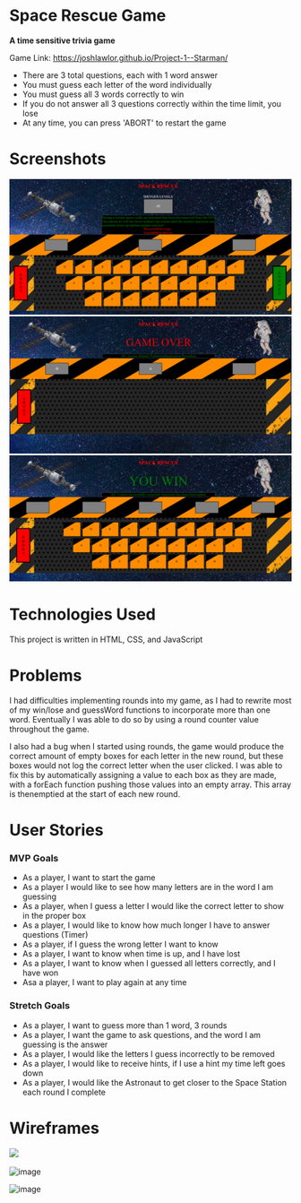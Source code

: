 # Space Rescue Game

**A time sensitive trivia game**

Game Link: https://joshlawlor.github.io/Project-1--Starman/



- There are 3 total questions, each with 1 word answer
- You must guess each letter of the word individually
- You must guess all 3 words correctly to win
- If you do not answer all 3 questions correctly within the time limit, you lose
- At any time, you can press 'ABORT' to restart the game

# Screenshots
<img width ="600" src="/images/LandingPage-Screenshot.png">
<img width ="600" src="/images/GAMEOVER-Screenshot.png">
<img width ="600" src="/images/GAMEWIN-Screenshot.png">

# Technologies Used
This project is written in HTML, CSS, and JavaScript

# Problems
I had difficulties implementing rounds into my game, as I had to rewrite 
most of my win/lose and guessWord functions to incorporate more than one word.
Eventually I was able to do so by using a round counter value throughout the game.

I also had a bug when I started using rounds, the game would produce the correct amount of empty boxes for each letter in the new round, but these boxes would not log the correct letter when the user clicked. I was able to fix this by automatically assigning a value to each box as they are made, with a forEach function pushing those values into an empty array. This array is thenemptied at the start of each new round.

# User Stories
### MVP Goals
- As a player, I want to start the game
- As a player I would like to see how many letters are in the word I am guessing
- As a player, when I guess a letter I would like the correct letter to show in the proper box
- As a player, I would like to know how much longer I have to answer questions (Timer)
- As a player, if I guess the wrong letter I want to know
- As a player, I want to know when time is up, and I have lost
- As a player, I want to know when I guessed all letters correctly, and I have won
- Asa a player, I want to play again at any time

### Stretch Goals
- As a player, I want to guess more than 1 word, 3 rounds
- As a player, I want the game to ask questions, and the word I am guessing is the answer
- As a player, I would like the letters I guess incorrectly to be removed
- As a player, I would like to receive hints, if I use a hint my time left goes down
- As a player, I would like the Astronaut to get closer to the Space Station each round I complete

# Wireframes

<img width ="600" src="https://media.git.generalassemb.ly/user/41952/files/e5641b80-c64c-11ec-8532-2faf4f130d67">

![image](https://media.git.generalassemb.ly/user/41952/files/f0b84680-c64e-11ec-92f6-9ca7de7d4964)

![image](https://media.git.generalassemb.ly/user/41952/files/8d2e1900-c64e-11ec-9fc8-87d222e1a816)
